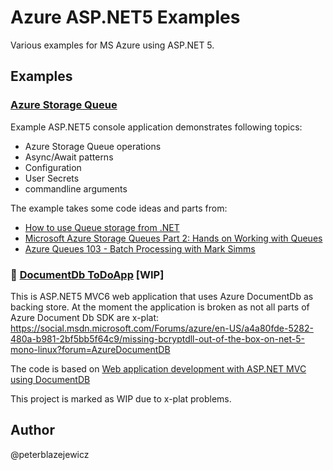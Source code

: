 # Azure ASP.NET5 Examples

Various examples for MS Azure using ASP.NET 5.

## Examples

### [Azure Storage Queue](/src/AzureQueueApp)

Example ASP.NET5 console application demonstrates following topics:
- Azure Storage Queue operations
- Async/Await patterns
- Configuration
- User Secrets
- commandline arguments

The example takes some code ideas and parts from:
- [How to use Queue storage from .NET](https://azure.microsoft.com/en-us/documentation/articles/storage-dotnet-how-to-use-queues/#leverage-additional-options-for-de-queuing-messages)
- [Microsoft Azure Storage Queues Part 2: Hands on Working with Queues](http://justazure.com/microsoft-azure-storage-queues-part-2-working-queues/)
- [Azure Queues 103 -  Batch Processing with Mark Simms](https://channel9.msdn.com/Shows/Azure-Friday/Azure-Queues-103-Batch-Processing-with-Mark-Simms)


### :construction: [DocumentDb ToDoApp](/src/ToDoApp) [WIP]

This is ASP.NET5 MVC6 web application that uses Azure DocumentDb as backing store.
At the moment the application is broken as not all parts of Azure Document Db SDK are x-plat:
https://social.msdn.microsoft.com/Forums/azure/en-US/a4a80fde-5282-480a-b981-2bf5bb5f64c9/missing-bcryptdll-out-of-the-box-on-net-5-mono-linux?forum=AzureDocumentDB

The code is based on [Web application development with ASP.NET MVC using DocumentDB](https://azure.microsoft.com/en-us/documentation/articles/documentdb-dotnet-application/)

This project is marked as WIP due to x-plat problems.

## Author

@peterblazejewicz
